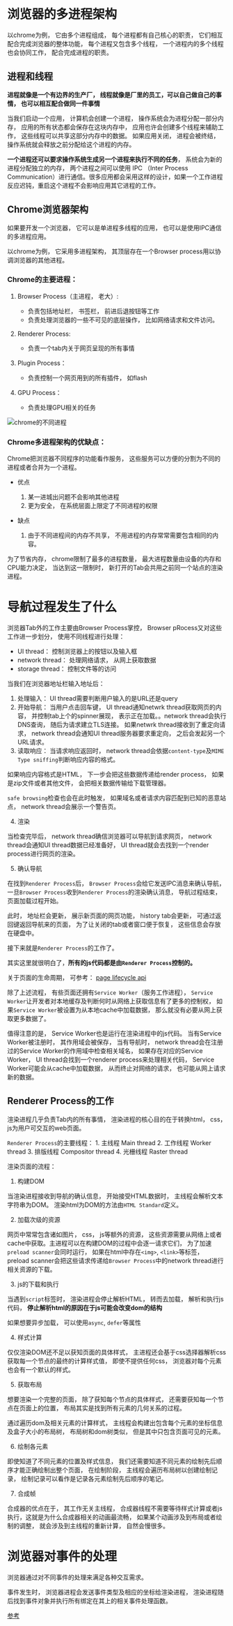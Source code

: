 # 浏览器的多进程架构

以chrome为例， 它由多个进程组成， 每个进程都有自己核心的职责， 它们相互配合完成浏览器的整体功能， 每个进程又包含多个线程， 一个进程内的多个线程也会协同工作， 配合完成进程的职责。

## 进程和线程

**进程就像是一个有边界的生产厂， 线程就像是厂里的员工，可以自己做自己的事情， 也可以相互配合做同一件事情**

当我们启动一个应用， 计算机会创建一个进程， 操作系统会为进程分配一部分内存， 应用的所有状态都会保存在这块内存中， 应用也许会创建多个线程来辅助工作， 这些线程可以共享这部分内存中的数据。 如果应用关闭， 进程会被终结， 操作系统就会释放之前分配给这个进程的内存。

**一个进程还可以要求操作系统生成另一个进程来执行不同的任务**， 系统会为新的进程分配独立的内存， 两个进程之间可以使用 IPC （Inter Process Communication）进行通信。很多应用都会采用这样的设计，如果一个工作进程反应迟钝，重启这个进程不会影响应用其它进程的工作。

## Chrome浏览器架构

如果要开发一个浏览器， 它可以是单进程多线程的应用， 也可以是使用IPC通信的多进程应用。

以chrome为例， 它采用多进程架构， 其顶层存在一个Browser process用以协调浏览器的其他进程。

### Chrome的主要进程：

1. Browser Process（主进程， 老大）: 
    - 负责包括地址栏， 书签栏， 前进后退按钮等工作
    - 负责处理浏览器的一些不可见的底层操作， 比如网络请求和文件访问。

2. Renderer Process:
    - 负责一个tab内关于网页呈现的所有事情

3. Plugin Process：
    - 负责控制一个网页用到的所有插件， 如flash

4. GPU Process：
    - 负责处理GPU相关的任务

![chrome的不同进程](/img/chrome的不同进程.png)

### Chrome多进程架构的优缺点：

Chrome把浏览器不同程序的功能看作服务， 这些服务可以方便的分割为不同的进程或者合并为一个进程。

- 优点
    1. 某一进城出问题不会影响其他进程
    2. 更为安全， 在系统层面上限定了不同进程的权限

- 缺点
    1. 由于不同进程间的内存不共享， 不用进程的内存常常需要包含相同的内容。

为了节省内存， chrome限制了最多的进程数量， 最大进程数量由设备的内存和CPU能力决定， 当达到这一限制时， 新打开的Tab会共用之前同一个站点的渲染进程。

# 导航过程发生了什么

浏览器Tab外的工作主要由Browser Process掌控， Browser pRocess又对这些工作进一步划分， 使用不同线程进行处理：

- UI thread： 控制浏览器上的按钮以及输入框
- network thread： 处理网络请求， 从网上获取数据
- storage thread： 控制文件等的访问

当我们在浏览器地址栏输入地址后：

1. 处理输入： UI thread需要判断用户输入的是URL还是query
2. 开始导航： 当用户点击回车键， UI thread通知netwrk thread获取网页的内容， 并控制tab上个的spinner展现， 表示正在加载。。network thread会执行DNS查询， 随后为请求建立TLS连接。 如果netwrk thread接收到了重定向请求， network thread会通知UI thread服务器要求重定向， 之后会发起另一个URL请求。
3. 读取响应： 当请求响应返回时， network thread会依据`content-type`及`MIME Type sniffing`判断响应内容的格式。

如果响应内容格式是HTML， 下一步会把这些数据传递给render process， 如果是zip文件或者其他文件， 会把相关数据传输给下载管理器。

`safe browsing`检查也会在此时触发， 如果域名或者请求内容匹配到已知的恶意站点， network thread会展示一个警告页。

4. 渲染

当检查完毕后， network thread确信浏览器可以导航到请求网页， network thread会通知UI thread数据已经准备好， UI thread就会去找到一个render process进行网页的渲染。

5. 确认导航

在找到`Renderer Process`后， `Browser Process`会给它发送IPC消息来确认导航， 一旦`Browser Process`收到`Renderer Process`的渲染确认消息， 导航过程结束， 页面加载过程开始。

此时， 地址栏会更新， 展示新页面的网页功能， history tab会更新， 可通过返回键返回导航来的页面， 为了让关闭的tab或者窗口便于恢复， 这些信息会存放在硬盘中。

接下来就是`Renderer Process`的工作了。

其实这里就很明白了，**所有的js代码都是由`Renderer Process`控制的。**

关于页面的生命周期， 可参考： [page lifecycle api](https://developers.google.com/web/updates/2018/07/page-lifecycle-api#overview_of_page_lifecycle_states_and_events)

除了上述流程， 有些页面还拥有`Service Worker`（服务工作进程）， `Service Worker`让开发者对本地缓存及判断何时从网络上获取信息有了更多的控制权， 如果`Service Worker`被设置为从本地cache中加载数据， 那么就没有必要从网上获取更多数据了。

值得注意的是， Service Worker也是运行在渲染进程中的js代码。 当有Service Worker被注册时， 其作用域会被保存， 当有导航时， network thread会在注册过的Service Worker的作用域中检查相关域名， 如果存在对应的Service Worker， UI thread会找到一个renderer process来处理相关代码， Service Worker可能会从cache中加载数据， 从而终止对网络的请求， 也可能从网上请求新的数据。

## Renderer Process的工作

渲染进程几乎负责Tab内的所有事情， 渲染进程的核心目的在于转换html， css， js为用户可交互的web页面。

`Renderer Process`的主要线程：
    1. 主线程 Main thread
    2. 工作线程 Worker thread
    3. 排版线程 Compositor thread
    4. 光栅线程 Raster thread

渲染页面的流程：

1. 构建DOM

当渲染进程接收到导航的确认信息， 开始接受HTML数据时， 主线程会解析文本字符串为DOM。 渲染html为DOM的方法由`HTML Standard`定义。

2. 加载次级的资源

网页中常常包含诸如图片， css， js等额外的资源， 这些资源需要从网络上或者cache中获取。主进程可以在构建DOM的过程中会逐一请求它们， 为了加速`preload scanner`会同时运行， 如果在html中存在`<img>`, `<link>`等标签， preload scanner会把这些请求传递给`Browser Process`中的network thread进行相关资源的下载。

3. js的下载和执行

当遇到`script`标签时， 渲染进程会停止解析HTML， 转而去加载， 解析和执行js代码， **停止解析html的原因在于js可能会改变dom的结构**


如果想要异步加载， 可以使用`async`, `defer`等属性

4. 样式计算

仅仅渲染DOM还不足以获知页面的具体样式， 主进程还会基于css选择器解析css获取每一个节点的最终的计算样式值， 即使不提供任何css， 浏览器对每个元素也会有一个默认的样式。

5. 获取布局

想要渲染一个完整的页面， 除了获知每个节点的具体样式， 还需要获知每一个节点在页面上的位置， 布局其实是找到所有元素的几何关系的过程。

通过遍历dom及相关元素的计算样式， 主线程会构建出包含每个元素的坐标信息及盒子大小的布局树， 布局树和dom树类似， 但是其中只包含页面可见的元素。

6. 绘制各元素

即使知道了不同元素的位置及样式信息， 我们还需要知道不同元素的绘制先后顺序才能正确绘制出整个页面， 在绘制阶段， 主线程会遍历布局树以创建绘制记录， 绘制记录可以看作是记录各元素绘制先后顺序的笔记。

7. 合成帧

合成器的优点在于， 其工作无关主线程， 合成器线程不需要等待样式计算或者js执行，这就是为什么合成器相关的动画最流畅， 如果某个动画涉及到布局或者绘制的调整， 就会涉及到主线程的重新计算， 自然会慢很多。


# 浏览器对事件的处理

浏览器通过对不同事件的处理来满足各种交互需求。

事件发生时， 浏览器进程会发送事件类型及相应的坐标给渲染进程， 渲染进程随后找到事件对象并执行所有绑定在其上的相关事件处理函数。





[参考](https://zhuanlan.zhihu.com/p/47407398)